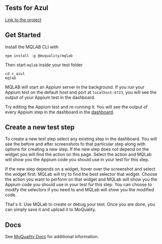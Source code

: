 ## Tests for Azul

[Link to the project](https://app.moquality.com/project/azularc)

## Get Started

Install the MQLAB CLI with

```
npm install -g @moquality/mqlab
```

Then start `mqlab` inside your test folder

```
cd c_azul
mqlab
```

MQLAB will start an Appium server in the background. If you run your Appium test on the default host and port at `localhost:4723`, you will see the output of your Appium test in the dashboard.

Try editing the Appium test and re-running it. You will see the output of every Appium step in the dashboard in the [dashboard](https://app.moquality.com/project/azularc/app/android:com.example.allisonsmith/tests/create).

## Create a new test step

To create a new test step select any existing step in the dashboard. You will see the before and after screenshots fo that particular step along with options for creating a new step. If the new step does not depend on the widget you will find the action on this page. Select the action and MQLab will show you the Appium code you should use in your test for this step.

If the new step depends on a widget, hover over the screenshot and select the widget first. MQLab will try to find the best selector that widget. Choose the action you want to perform on that widget and MQLab will show you the Appium code you should use in your test for this step. You can choose to modify the selectors if you need to and MQLab will show you the modified code.

That's it. Use MQLab to create or debug your test. Once you are done, you can simply save it and upload it to MoQuality.

## Docs

See [MoQuality Docs](https://docs.moquality.com/) for additional information.
